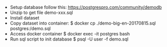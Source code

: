 - Setup database follow this: https://postgrespro.com/community/demodb
- Unzip to get file demo-xxx.sql
- Install dataset
- Copy dataset into container:
  $ docker cp ./demo-big-en-20170815.sql postgres:/demo.sql
- Access docker container
  $ docker exec -it postgres bash
- Run sql script to init database
  $ psql -U user -f demo.sql

